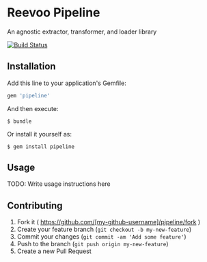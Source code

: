 # Reevoo Pipeline

An agnostic extractor, transformer, and loader library

[![Build Status](https://travis-ci.org/reevoo/pipeline.svg?branch=master)](https://travis-ci.org/reevoo/pipeline)

## Installation

Add this line to your application's Gemfile:

```ruby
gem 'pipeline'
```

And then execute:

    $ bundle

Or install it yourself as:

    $ gem install pipeline

## Usage

TODO: Write usage instructions here

## Contributing

1. Fork it ( https://github.com/[my-github-username]/pipeline/fork )
2. Create your feature branch (`git checkout -b my-new-feature`)
3. Commit your changes (`git commit -am 'Add some feature'`)
4. Push to the branch (`git push origin my-new-feature`)
5. Create a new Pull Request
